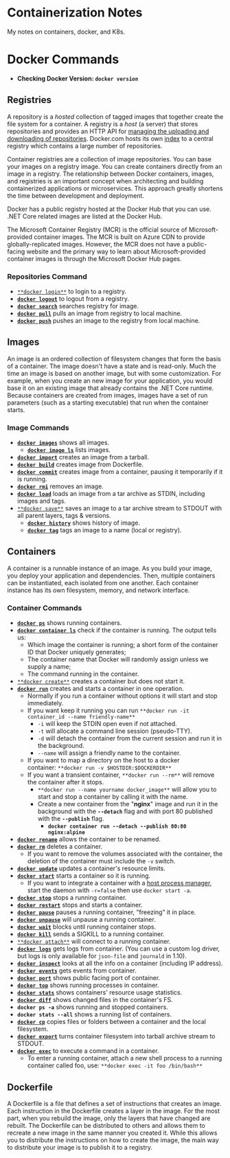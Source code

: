 # Containerization Notes
My notes on containers, docker, and K8s.

# Docker Commands
- **Checking Docker Version: `docker version`**

## Registries
A repository is a *hosted* collection of tagged images that together create the file system for a container. A registry is a *host* (a server) that stores repositories and provides an HTTP API for [managing the uploading and downloading of repositories](https://docs.docker.com/engine/tutorials/dockerrepos/).
Docker.com hosts its own [index](https://hub.docker.com/) to a central registry which contains a large number of repositories.

Container registries are a collection of image repositories. You can base your images on a registry image. You can create containers directly from an image in a registry. The relationship between Docker containers, images, and registries is an important concept when architecting and building containerized applications or microservices. This approach greatly shortens the time between development and deployment.

Docker has a public registry hosted at the Docker Hub that you can use. .NET Core related images are listed at the Docker Hub.

The Microsoft Container Registry (MCR) is the official source of Microsoft-provided container images. The MCR is built on Azure CDN to provide globally-replicated images. However, the MCR does not have a public-facing website and the primary way to learn about Microsoft-provided container images is through the Microsoft Docker Hub pages.

### Repositories Command
- [`**docker login**`](https://docs.docker.com/engine/reference/commandline/login) to login to a registry.
- [**`docker logout`**](https://docs.docker.com/engine/reference/commandline/logout) to logout from a registry.
- [**`docker search`**](https://docs.docker.com/engine/reference/commandline/search) searches registry for image.
- [**`docker pull`**](https://docs.docker.com/engine/reference/commandline/pull) pulls an image from registry to local machine.
- [**`docker push`**](https://docs.docker.com/engine/reference/commandline/push) pushes an image to the registry from local machine.

## Images
An image is an ordered collection of filesystem changes that form the basis of a container. The image doesn't have a state and is read-only. Much the time an image is based on another image, but with some customization. For example, when you create an new image for your application, you would base it on an existing image that already contains the .NET Core runtime. Because containers are created from images, images have a set of run parameters (such as a starting executable) that run when the container starts.

### Image Commands
- [**`docker images`**](https://docs.docker.com/engine/reference/commandline/images) shows all images.
    - **[`docker image ls`](https://docs.docker.com/engine/reference/commandline/image_ls/)** lists images.
- [**`docker import`**](https://docs.docker.com/engine/reference/commandline/import) creates an image from a tarball.
- [**`docker build`**](https://docs.docker.com/engine/reference/commandline/build) creates image from Dockerfile.
- [**`docker commit`**](https://docs.docker.com/engine/reference/commandline/commit) creates image from a container, pausing it temporarily if it is running.
- [**`docker rmi`**](https://docs.docker.com/engine/reference/commandline/rmi) removes an image.
- [**`docker load`**](https://docs.docker.com/engine/reference/commandline/load) loads an image from a tar archive as STDIN, including images and tags.
- [`**docker save**`](https://docs.docker.com/engine/reference/commandline/save) saves an image to a tar archive stream to STDOUT with all parent layers, tags & versions.
    - [**`docker history`**](https://docs.docker.com/engine/reference/commandline/history) shows history of image.
    - [**`docker tag`**](https://docs.docker.com/engine/reference/commandline/tag) tags an image to a name (local or registry).

## Containers
A container is a runnable instance of an image. As you build your image, you deploy your application and dependencies. Then, multiple containers can be instantiated, each isolated from one another. Each container instance has its own filesystem, memory, and network interface.

### Container Commands
- [**`docker ps`**](https://docs.docker.com/engine/reference/commandline/ps) shows running containers.
- **[`docker container ls`](https://docs.docker.com/engine/reference/commandline/container_ls/)** check if the container is running. The output tells us:
  - Which image the container is running; a short form of the container ID that Docker uniquely generates;
  - The container name that Docker will randomly assign unless we supply a name;
  - The command running in the container.
- [`**docker create**`](https://docs.docker.com/engine/reference/commandline/create) creates a container but does not start it.
- [**`docker run`**](https://docs.docker.com/engine/reference/commandline/run) creates and starts a container in one operation.
  - Normally if you run a container without options it will start and stop immediately.
  - If you want keep it running you can run `**docker run -it container_id --name friendly-name**`
    - `-i` will keep the STDIN open even if not attached.
    - `-t` will allocate a command line session (pseudo-TTY).
    - `-d` will detach the container from the current session and run it in the background.
    - `--name` will assign a friendly name to the container.
  - If you want to map a directory on the host to a docker container: `**docker run -v $HOSTDIR:$DOCKERDIR**`
  - If you want a transient container, `**docker run --rm**` will remove the container after it stops.
    - `**docker run --name yourname docker_image**` will allow you to start and stop a container by calling it with the name.
    - Create a new container from the "**nginx**" image and run it in the background with the **`--detach`** flag and with port 80 published with the **`--publish`** flag.
      - **`docker container run --detach --publish 80:80 nginx:alpine`**
- [**`docker rename`**](https://docs.docker.com/engine/reference/commandline/rename/) allows the container to be renamed.
- [**`docker rm`**](https://docs.docker.com/engine/reference/commandline/rm) deletes a container.
  - If you want to remove the volumes associated with the container, the deletion of the container must include the `-v` switch.
- [**`docker update`**](https://docs.docker.com/engine/reference/commandline/update/) updates a container's resource limits.
- [**`docker start`**](https://docs.docker.com/engine/reference/commandline/start) starts a container so it is running.
  - If you want to integrate a container with a [host process manager](https://docs.docker.com/engine/admin/host_integration/), start the daemon with `-r=false` then use `docker start -a`.
- [**`docker stop`**](https://docs.docker.com/engine/reference/commandline/stop) stops a running container.
- [**`docker restart`**](https://docs.docker.com/engine/reference/commandline/restart) stops and starts a container.
- [**`docker pause`**](https://docs.docker.com/engine/reference/commandline/pause/) pauses a running container, "freezing" it in place.
- [**`docker unpause`**](https://docs.docker.com/engine/reference/commandline/unpause/) will unpause a running container.
- [**`docker wait`**](https://docs.docker.com/engine/reference/commandline/wait) blocks until running container stops.
- [**`docker kill`**](https://docs.docker.com/engine/reference/commandline/kill) sends a SIGKILL to a running container.
- [`**docker attach**`](https://docs.docker.com/engine/reference/commandline/attach) will connect to a running container.
- [**`docker logs`**](https://docs.docker.com/engine/reference/commandline/logs) gets logs from container. (You can use a custom log driver, but logs is only available for `json-file` and `journald` in 1.10).
- [**`docker inspect`**](https://docs.docker.com/engine/reference/commandline/inspect) looks at all the info on a container (including IP address).
- [**`docker events`**](https://docs.docker.com/engine/reference/commandline/events) gets events from container.
- [**`docker port`**](https://docs.docker.com/engine/reference/commandline/port) shows public facing port of container.
- [**`docker top`**](https://docs.docker.com/engine/reference/commandline/top) shows running processes in container.
- [**`docker stats`**](https://docs.docker.com/engine/reference/commandline/stats) shows containers' resource usage statistics.
- [**`docker diff`**](https://docs.docker.com/engine/reference/commandline/diff) shows changed files in the container's FS.
- **`docker ps -a`** shows running and stopped containers.
- **`docker stats --all`** shows a running list of containers.
- [**`docker cp`**](https://docs.docker.com/engine/reference/commandline/cp) copies files or folders between a container and the local filesystem.
- [**`docker export`**](https://docs.docker.com/engine/reference/commandline/export) turns container filesystem into tarball archive stream to STDOUT.
- [**`docker exec`**](https://docs.docker.com/engine/reference/commandline/exec) to execute a command in a container.
  - To enter a running container, attach a new shell process to a running container called foo, use: `**docker exec -it foo /bin/bash**`

## Dockerfile
A Dockerfile is a file that defines a set of instructions that creates an image. Each instruction in the Dockerfile creates a layer in the image. For the most part, when you rebuild the image, only the layers that have changed are rebuilt. The Dockerfile can be distributed to others and allows them to recreate a new image in the same manner you created it. While this allows you to distribute the instructions on how to create the image, the main way to distribute your image is to publish it to a registry.
